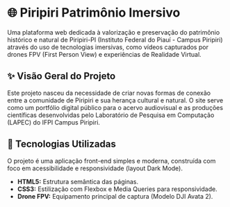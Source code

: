# 🌐 Piripiri Patrimônio Imersivo

Uma plataforma web dedicada à valorização e preservação do patrimônio histórico e natural de Piripiri-PI (Instituto Federal do Piauí - Campus Piripiri) através do uso de tecnologias imersivas, como vídeos capturados por drones FPV (First Person View) e experiências de Realidade Virtual.

## ✨ Visão Geral do Projeto

Este projeto nasceu da necessidade de criar novas formas de conexão entre a comunidade de Piripiri e sua herança cultural e natural. O site serve como um portfólio digital público para o acervo audiovisual e as produções científicas desenvolvidas pelo Laboratório de Pesquisa em Computação (LAPEC) do IFPI Campus Piripiri.

## 🚀 Tecnologias Utilizadas

O projeto é uma aplicação front-end simples e moderna, construída com foco em acessibilidade e responsividade (layout Dark Mode).

* **HTML5:** Estrutura semântica das páginas.
* **CSS3:** Estilização com Flexbox e Media Queries para responsividade.
* **Drone FPV:** Equipamento principal de captura (Modelo DJI Avata 2).